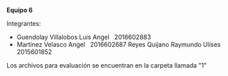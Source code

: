 <b>Equipo 6</b>

Integrantes:

  - Guendolay Villalobos Luis Angel &nbsp; 2016602883
  - Martínez Velasco Angel &nbsp; 2016602687
 Reyes Quijano Raymundo Ulises &nbsp; 2015601852



Los archivos para evaluación se encuentran en la carpeta llamada "1"

